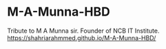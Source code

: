 # M-A-Munna-HBD
Tribute to M A Munna sir. Founder of NCB IT Institute.
https://shahriarahmmed.github.io/M-A-Munna-HBD/
